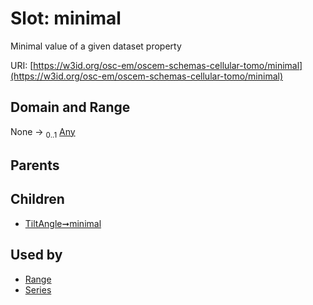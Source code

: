 
# Slot: minimal

Minimal value of a given dataset property

URI: [https://w3id.org/osc-em/oscem-schemas-cellular-tomo/minimal](https://w3id.org/osc-em/oscem-schemas-cellular-tomo/minimal)


## Domain and Range

None &#8594;  <sub>0..1</sub> [Any](Any.md)

## Parents


## Children

 *  [TiltAngle➞minimal](TiltAngle_minimal.md)

## Used by

 * [Range](Range.md)
 * [Series](Series.md)

